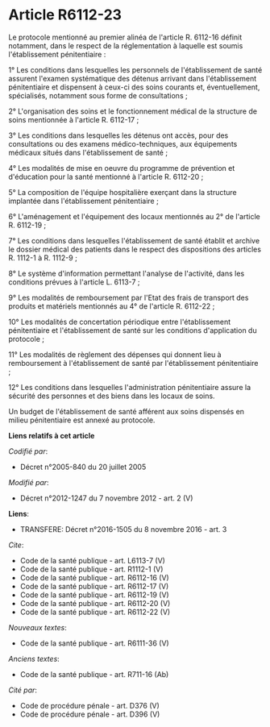 # Article R6112-23

Le protocole mentionné au premier alinéa de l'article R. 6112-16 définit notamment, dans le respect de la réglementation à
laquelle est soumis l'établissement pénitentiaire : 

1° Les conditions dans lesquelles les personnels de l'établissement de santé assurent l'examen systématique des détenus
arrivant dans l'établissement pénitentiaire et dispensent à ceux-ci des soins courants et, éventuellement, spécialisés,
notamment sous forme de consultations ; 

2° L'organisation des soins et le fonctionnement médical de la structure de soins mentionnée à l'article R. 6112-17 ; 

3° Les conditions dans lesquelles les détenus ont accès, pour des consultations ou des examens médico-techniques, aux
équipements médicaux situés dans l'établissement de santé ; 

4° Les modalités de mise en oeuvre du programme de prévention et d'éducation pour la santé mentionné à l'article R.
6112-20 ; 

5° La composition de l'équipe hospitalière exerçant dans la structure implantée dans l'établissement pénitentiaire ; 

6° L'aménagement et l'équipement des locaux mentionnés au 2° de l'article R. 6112-19 ; 

7° Les conditions dans lesquelles l'établissement de santé établit et archive le dossier médical des patients dans le respect
des dispositions des articles R. 1112-1 à R. 1112-9 ; 

8° Le système d'information permettant l'analyse de l'activité, dans les conditions prévues à l'article L. 6113-7 ; 

9° Les modalités de remboursement par l'Etat des frais de transport des produits et matériels mentionnés au 4° de l'article
R. 6112-22 ; 

10° Les modalités de concertation périodique entre l'établissement pénitentiaire et l'établissement de santé sur les
conditions d'application du protocole ; 

11° Les modalités de règlement des dépenses qui donnent lieu à remboursement à l'établissement de santé par l'établissement
pénitentiaire ; 

12° Les conditions dans lesquelles l'administration pénitentiaire assure la sécurité des personnes et des biens dans les
locaux de soins. 

Un budget de l'établissement de santé afférent aux soins dispensés en milieu pénitentiaire est annexé au protocole.

**Liens relatifs à cet article**

_Codifié par_:

  - Décret n°2005-840 du 20 juillet 2005

_Modifié par_:

  - Décret n°2012-1247 du 7 novembre 2012 - art. 2 (V)

**Liens**:

  - TRANSFERE: Décret n°2016-1505 du 8 novembre 2016 - art. 3

_Cite_:

  - Code de la santé publique - art. L6113-7 (V)
  - Code de la santé publique - art. R1112-1 (V)
  - Code de la santé publique - art. R6112-16 (V)
  - Code de la santé publique - art. R6112-17 (V)
  - Code de la santé publique - art. R6112-19 (V)
  - Code de la santé publique - art. R6112-20 (V)
  - Code de la santé publique - art. R6112-22 (V)

_Nouveaux textes_:

  - Code de la santé publique - art. R6111-36 (V)

_Anciens textes_:

  - Code de la santé publique - art. R711-16 (Ab)

_Cité par_:

  - Code de procédure pénale - art. D376 (V)
  - Code de procédure pénale - art. D396 (V)
